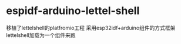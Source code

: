 # espidf-arduino-lettel-shell
移植了lettelshell的platfromio工程
采用esp32idf+arduino组件的方式框架
lettelshell加载为一个组件来跑
